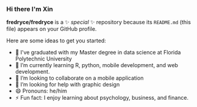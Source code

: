 ### Hi there I'm Xin

**fredryce/fredryce** is a ✨ _special_ ✨ repository because its `README.md` (this file) appears on your GitHub profile.

Here are some ideas to get you started:

- 🔭 I've graduated with my Master degree in data science at Florida Polytechnic University
- 🌱 I’m currently learning R, python, mobile development, and web development.
- 👯 I’m looking to collaborate on a mobile application
- 🤔 I’m looking for help with graphic design
- 😄 Pronouns: he/him
- ⚡ Fun fact: I enjoy learning about psychology, business, and finance.

